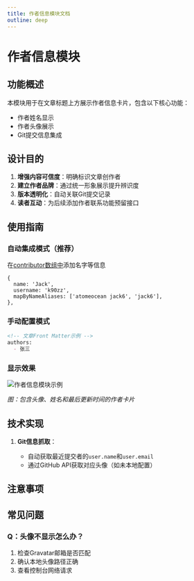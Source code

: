 ```yaml
---
title: 作者信息模块文档
outline: deep
---
```


# 作者信息模块

## 功能概述

本模块用于在文章标题上方展示作者信息卡片，包含以下核心功能：
- 作者姓名显示
- 作者头像展示
- Git提交信息集成

## 设计目的

1. **增强内容可信度**：明确标识文章创作者
2. **建立作者品牌**：通过统一形象展示提升辨识度
3. **版本透明化**：自动关联Git提交记录
4. **读者互动**：为后续添加作者联系功能预留接口

## 使用指南

### 自动集成模式（推荐）

在[contributor数组中](/_data/contributors.ts)添加名字等信息

```
{
  name: 'Jack',
  username: 'k90zz',
  mapByNameAliases: ['atomeocean jack6', 'jack6'],
},
```


### 手动配置模式

```markdown
<!-- 文章Front Matter示例 -->
authors:
  - 张三
```

### 显示效果
![作者信息模块示例](https://example.com/author-card-example.png)

*图：包含头像、姓名和最后更新时间的作者卡片*

## 技术实现

1. **Git信息抓取**：

   - 自动获取最近提交者的`user.name`和`user.email`
   - 通过GitHub API获取对应头像（如未本地配置）

## 注意事项


## 常见问题

### **Q：头像不显示怎么办？**
1. 检查Gravatar邮箱是否匹配
2. 确认本地头像路径正确
3. 查看控制台网络请求

